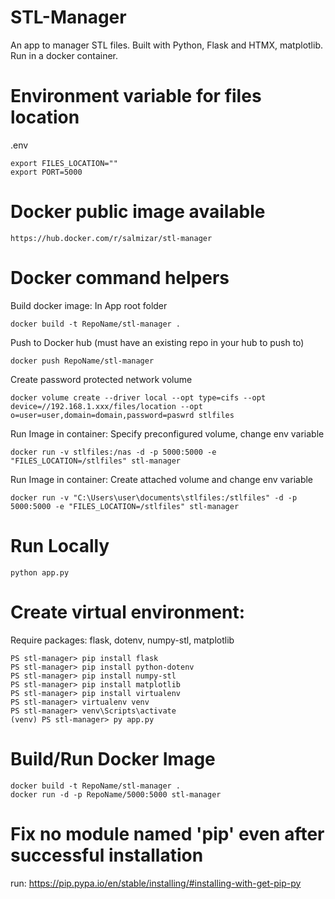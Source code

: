 # STL-Manager 
An app to manager STL files. Built with Python, Flask and HTMX, matplotlib. Run in a docker container.

# Environment variable for files location

.env
```
export FILES_LOCATION=""
export PORT=5000
```
# Docker public image available
```
https://hub.docker.com/r/salmizar/stl-manager
```
# Docker command helpers

Build docker image: In App root folder
```
docker build -t RepoName/stl-manager .
```
Push to Docker hub (must have an existing repo in your hub to push to)
```
docker push RepoName/stl-manager
```
Create password protected network volume
```
docker volume create --driver local --opt type=cifs --opt device=//192.168.1.xxx/files/location --opt o=user=user,domain=domain,password=paswrd stlfiles
```
Run Image in container: Specify preconfigured volume, change env variable
```
docker run -v stlfiles:/nas -d -p 5000:5000 -e "FILES_LOCATION=/stlfiles" stl-manager
```
Run Image in container: Create attached volume and change env variable
```
docker run -v "C:\Users\user\documents\stlfiles:/stlfiles" -d -p 5000:5000 -e "FILES_LOCATION=/stlfiles" stl-manager
```

# Run Locally

```
python app.py
```

# Create virtual environment: 
Require packages: flask, dotenv, numpy-stl, matplotlib
```
PS stl-manager> pip install flask
PS stl-manager> pip install python-dotenv
PS stl-manager> pip install numpy-stl
PS stl-manager> pip install matplotlib
PS stl-manager> pip install virtualenv
PS stl-manager> virtualenv venv
PS stl-manager> venv\Scripts\activate
(venv) PS stl-manager> py app.py
```

# Build/Run Docker Image

```
docker build -t RepoName/stl-manager .
docker run -d -p RepoName/5000:5000 stl-manager
```

# Fix no module named 'pip' even after successful installation

run: https://pip.pypa.io/en/stable/installing/#installing-with-get-pip-py


